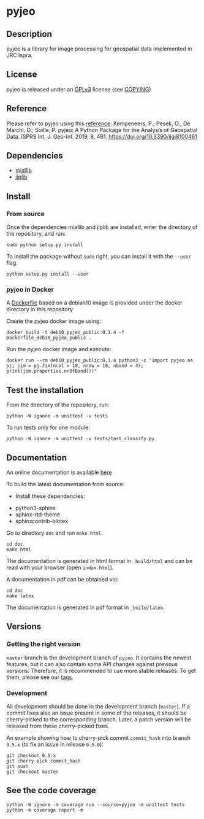 # pyjeo

## Description

pyjeo is a library for image processing for geospatial data implemented in
JRC Ispra.

## License

pyjeo is released under an
[GPLv3](http://www.gnu.org/licenses/gpl-3.0.html) license (see
[COPYING](COPYING))

## Reference

Please refer to pyjeo using this [reference](https://doi.org/10.3390/ijgi8100461): Kempeneers, P.; Pesek, O.; De Marchi, D.; Soille, P. pyjeo: A Python Package for the Analysis of Geospatial Data. ISPRS Int. J. Geo-Inf. 2019, 8, 461. https://doi.org/10.3390/ijgi8100461

## Dependencies

* [miallib](https://github.com/ec-jrc/jeolib-miallib)
* [jiplib](https://github.com/ec-jrc/jeolib-jiplib)

## Install

### From source
Once the dependencies miallib and jiplib are installed, enter the 
directory of the repository, and run:

```
sudo python setup.py install
```

To install the package without `sudo` right, you can install it with the
`--user` flag.

```
python setup.py install --user
```

### pyjeo in Docker

A [Dockerfile](https://github.com/ec-jrc/jeolib-pyjeo/blob/master/docker/Dockerfile_deb10_pyjeo_public) based on a debian10 image is provided under the docker directory in this repository

Create the pyjeo docker image using:
```
docker build -t deb10_pyjeo_public:0.1.4 -f Dockerfile_deb10_pyjeo_public .
```

Run the pyjeo docker image and execute:
```
docker run --rm deb10_pyjeo_public:0.1.4 python3 -c "import pyjeo as pj; jim = pj.Jim(ncol = 10, nrow = 10, nband = 3); print(jim.properties.nrOfBand())"
```

## Test the installation

From the directory of the repository, run:

```
python -W ignore -m unittest -v tests
```

To run tests only for one module:

```
python -W ignore -m unittest -v tests/test_classify.py
```

## Documentation

An online documentation is available [here](https://jeodpp.jrc.ec.europa.eu/services/processing/pyjeohelp/)

To build the latest documentation from source:

- Install these dependencies:

* python3-sphinx
* sphinx-rtd-theme
* sphinxcontrib-bibtex

Go to directory `doc` and run `make html`.

```
cd doc
make html
```

The documentation is generated in html format in `_build/html` and can be read with your browser (open `index.html`).

A documentation in pdf can be obtained via:

```
cd doc
make latex
```

The documentation is generated in pdf format in `_build/latex`.

## Versions

### Getting the right version

`master` branch is the development branch of `pyjeo`. It contains the newest
features, but it can also contain some API changes against previous versions.
Therefore, it is recommended to use more stable releases: To get them, please
see our [tags](../../tags).

### Development

All development should be done in the development branch (`master`). If
a commit fixes also an issue present in some of the releases, it should be
cherry-picked to the corresponding branch. Later, a patch version will be
released from these cherry-picked fixes.

An example showing how to cherry-pick commit `commit_hash` into branch
`0.5.x` (to fix an issue in release `0.5.0`):

```
git checkout 0.5.x
git cherry-pick commit_hash
git push
git checkout master
```

## See the code coverage

```
python -W ignore -m coverage run --source=pyjeo -m unittest tests
python -m coverage report -m
```
